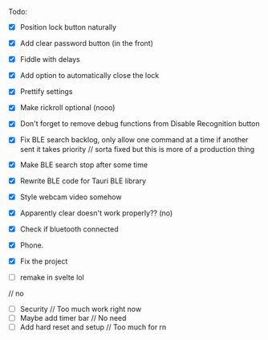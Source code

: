 Todo:
- [x] Position lock button naturally
- [x] Add clear password button (in the front)
- [x] Fiddle with delays
- [x] Add option to automatically close the lock
- [x] Prettify settings
- [x] Make rickroll optional (nooo)
- [x] Don't forget to remove debug functions from Disable Recognition button
- [x] Fix BLE search backlog, only allow one command at a time if another sent it takes priority // sorta fixed but this is more of a production thing
- [x] Make BLE search stop after some time
- [x] Rewrite BLE code for Tauri BLE library
- [x] Style webcam video somehow
- [x] Apparently clear doesn't work properly?? (no)
- [x] Check if bluetooth connected
- [x] Phone.
- [x] Fix the project



- [ ] remake in svelte lol

// no
- [ ] Security // Too much work right now
- [ ] Maybe add timer bar // No need
- [ ] Add hard reset and setup // Too much for rn